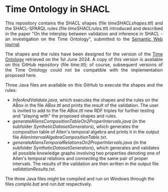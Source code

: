 # Time Ontology in SHACL
<p align="justify">
This repository contains the SHACL shapes (file <i>timeSHACLshapes.ttl</i>) and the SHACL-SPARQL rules (file <i>timeSHACLrules.ttl</i>) introduced and described in the paper "On the interplay between validation and inference in SHACL - an investigation on the Time Ontology", submitted to the <a href="https://www.semantic-web-journal.net">Semantic Web journal</a>.
</p>

<p align="justify">
The shapes and the rules have been designed for the version of the <a href="https://www.w3.org/TR/owl-time">Time Ontology</a> retrieved on the 1st June 2024. A copy of this version is available on this GitHub repository (file <i>time.ttl</i>); of course, subsequent versions of the Time Ontology could not be compatible with the implementation proposed here.
</p>
  
<p align="justify">
Three Java files are available on this GitHub to execute the shapes and the rules:
<ul>
  <li><i>InferAndValidate.java</i>, which executes the shapes and the rules on the ABox in the file <i>ABox.ttl</i> and prints the result of the validation. The user is invited to add to the file <i>ABox.ttl</i> 
    new RDF triples for further testing and "playing with" the proposed shapes and rules.</li>
  <li><i>generateAllensCompositionTableOn2ProperIntervals.java</i> (in the subfolder <i>SyntheticDatasetGenerators</i>), which generates the composition table of Allen's temporal algebra and prints it in the output 
    file <i>AllenIntervalAlgebraCompositionTable.txt</i>.</li>
  <li><i>generateAllensTemporalRelationsOn2ProperIntervals.java</i> (in the subfolder <i>SyntheticDatasetGenerators</i>), which generates and validates all possible knowledge graphs involving two properties 
    denoting one of Allen's temporal relations and connecting the same pair of proper intervals. The results of the validation are then written in the output file <i>validationResults.txt</i>.</li>
</ul>
The three Java files might be compiled and run on Windows through the files <i>compile.bat</i> and <i>run.bat</i> respectively.
</p>
